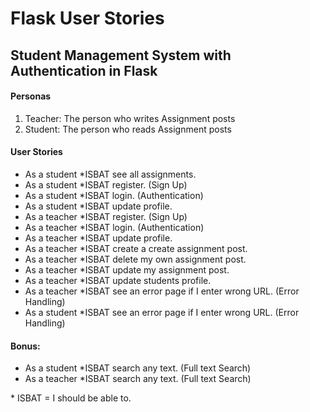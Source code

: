 # Flask User Stories

## Student Management System with Authentication in Flask

#### Personas

   1. Teacher: The person who writes Assignment posts
   2. Student: The person who reads Assignment posts


#### User Stories

   * As a student *ISBAT see all assignments.
   * As a student *ISBAT register. (Sign Up)
   * As a student *ISBAT login. (Authentication)
   * As a student *ISBAT update profile.
   * As a teacher *ISBAT register. (Sign Up)
   * As a teacher *ISBAT login. (Authentication)
   * As a teacher *ISBAT update profile.
   * As a teacher *ISBAT create a create assignment post.
   * As a teacher *ISBAT delete my own assignment post.
   * As a teacher *ISBAT update my assignment post.
   * As a teacher *ISBAT update students profile.
   * As a teacher *ISBAT see an error page if I enter wrong URL. (Error Handling)
   * As a student *ISBAT see an error page if I enter wrong URL. (Error Handling)


#### Bonus:

   * As a student *ISBAT search any text. (Full text Search)
   * As a teacher *ISBAT search any text. (Full text Search)

\* ISBAT = I should be able to.